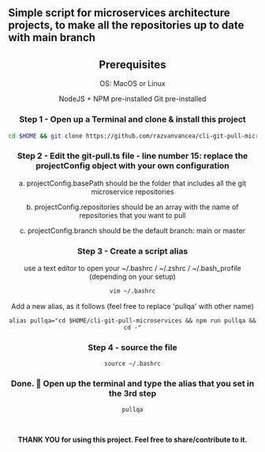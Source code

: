 ## Simple script for microservices architecture projects, to make all the repositories up to date with main branch

<span align="center">

## Prerequisites

OS: MacOS or Linux

NodeJS + NPM pre-installed
Git pre-installed
<br />


### Step 1 - Open up a Terminal and clone & install this project
```sh
cd $HOME && git clone https://github.com/razvanvancea/cli-git-pull-microservices && cd $HOME/cli-git-pull-microservices && npm install
```


### Step 2 - Edit the git-pull.ts file - line number 15: replace the projectConfig object with your own configuration
a. projectConfig.basePath should be the folder that includes all the git microservice repositories

b. projectConfig.repositories should be an array with the name of repositories that you want to pull 

c. projectConfig.branch should be the default branch: main or master


### Step 3 - Create a script alias
use a text editor to open your ~/.bashrc / ~/.zshrc / ~/.bash_profile (depending on your setup)

```sh
vim ~/.bashrc
```

Add a new alias, as it follows (feel free to replace 'pullqa' with other name)
```
alias pullqa="cd $HOME/cli-git-pull-microservices && npm run pullqa && cd -"
```


### Step 4 - source the file
```
source ~/.bashrc
```

### Done. :100: Open up the terminal and type the alias that you set in the 3rd step
```
pullqa
```

<br />



<b> THANK YOU <b/> for using this project. Feel free to share/contribute to it.
</span>
